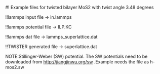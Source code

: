 #! Example files for twisted bilayer MoS2  with twist angle 3.48 degrees 


!!lammps input file -> in.lammps

!!lammps potential file -> ILP.KC

!!lammps dat file -> lammps_superlattice.dat

!!TWISTER generated file -> superlattice.dat


NOTE:Stillinger-Weber (SW) potential. The SW potentials 
need to be downloaded from http://jiangjinwu.org/sw  .Example needs the file as h-mos2.sw
